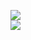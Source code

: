 [![](https://img.shields.io/badge/Made%20With-Github%20Spray-lightgrey.svg?style=for-the-badge&logo=github)](https://github.com/Annihil/github-spray#8037)  
[![](https://i.imgur.com/2DrTn0Z.gif)](https://github.com/Annihil/github-spray)